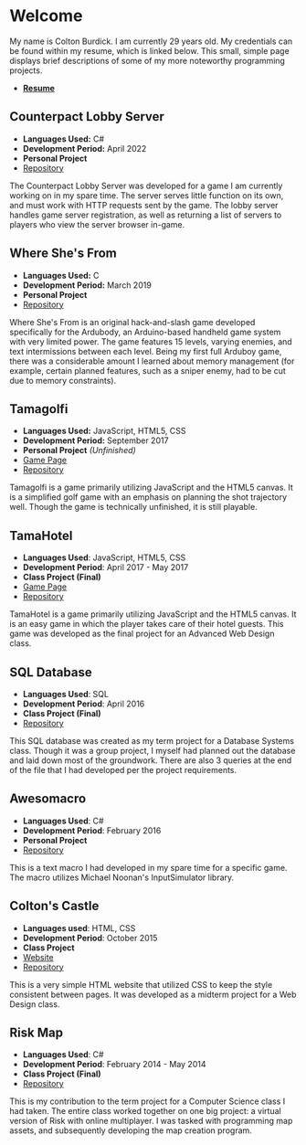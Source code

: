 # Welcome
My name is Colton Burdick. I am currently 29 years old. My credentials can be found within my resume, which is linked below. This small, simple page displays brief descriptions of some of my more noteworthy programming projects.
- [**Resume**](Colton_Burdick_Resume.pdf)



## Counterpact Lobby Server
- **Languages Used:** C#
- **Development Period:** April 2022
- **Personal Project**
- [Repository](https://github.com/InvestigatorMelodytchi/cpactlobby)

The Counterpact Lobby Server was developed for a game I am currently working on in my spare time. The server serves little function on its own, and must work with HTTP requests sent by the game. The lobby server handles game server registration, as well as returning a list of servers to players who view the server browser in-game.



## Where She's From
- **Languages Used:** C
- **Development Period:** March 2019
- **Personal Project**
- [Repository](https://github.com/InvestigatorMelodytchi/wsf/tree/master/WHERESHESFROM)

Where She's From is an original hack-and-slash game developed specifically for the Ardubody, an Arduino-based handheld game system with very limited power. The game features 15 levels, varying enemies, and text intermissions between each level. Being my first full Arduboy game, there was a considerable amount I learned about memory management (for example, certain planned features, such as a sniper enemy, had to be cut due to memory constraints).



## Tamagolfi
- **Languages Used:** JavaScript, HTML5, CSS
- **Development Period:** September 2017
- **Personal Project** *(Unfinished)*
- [Game Page](https://investigatormelodytchi.github.io/tamagolfi/)
- [Repository](https://github.com/InvestigatorMelodytchi/tamagolfi)

Tamagolfi is a game primarily utilizing JavaScript and the HTML5 canvas. It is a simplified golf game with an emphasis on planning the shot trajectory well. Though the game is technically unfinished, it is still playable.



## TamaHotel
- **Languages Used**: JavaScript, HTML5, CSS
- **Development Period**: April 2017 - May 2017
- **Class Project (Final)**
- [Game Page](https://melodytchimuseum.github.io/tamahotel/)
- [Repository](https://github.com/MelodytchiMuseum/tamahotel)

TamaHotel is a game primarily utilizing JavaScript and the HTML5 canvas. It is an easy game in which the player takes care of their hotel guests. This game was developed as the final project for an Advanced Web Design class.



## SQL Database
- **Languages Used**: SQL
- **Development Period**: April 2016
- **Class Project (Final)**
- [Repository](https://github.com/MelodytchiMuseum/sqlproject)

This SQL database was created as my term project for a Database Systems class. Though it was a group project, I myself had planned out the database and laid down most of the groundwork. There are also 3 queries at the end of the file that I had developed per the project requirements.



## Awesomacro
- **Languages Used**: C#
- **Development Period**: February 2016
- **Personal Project**
- [Repository](https://github.com/MelodytchiMuseum/awesomacro)

This is a text macro I had developed in my spare time for a specific game. The macro utilizes Michael Noonan's InputSimulator library.



## Colton's Castle
- **Languages used**: HTML, CSS
- **Development Period**: October 2015
- **Class Project**
- [Website](https://melodytchimuseum.github.io/coltonscastle/index.html)
- [Repository](https://github.com/MelodytchiMuseum/coltonscastle)

This is a very simple HTML website that utilized CSS to keep the style consistent between pages. It was developed as a midterm project for a Web Design class.



## Risk Map
- **Languages Used**: C#
- **Development Period**: February 2014 - May 2014
- **Class Project (Final)**
- [Repository](https://github.com/MelodytchiMuseum/riskmap)

This is my contribution to the term project for a Computer Science class I had taken. The entire class worked together on one big project: a virtual version of Risk with online multiplayer. I was tasked with programming map assets, and subsequently developing the map creation program.
